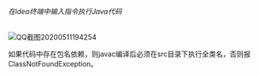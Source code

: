 ###### 在idea终端中输入指令执行Java代码

![QQ截图20200511194254](G:\2019黑马Java(IDEA)\md\img\QQ截图20200511194254.jpg)

如果代码中存在包名依赖，则javac编译后必须在src目录下执行全类名，否则报ClassNotFoundException。